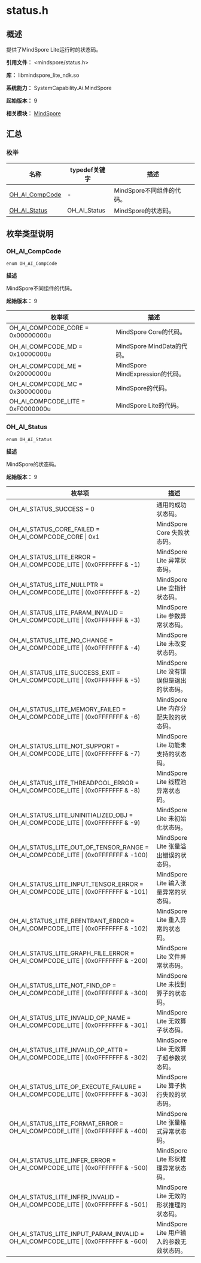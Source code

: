 # status.h
<!--Kit_MindSpore Lite Kit--><!--System_AI-->

## 概述

提供了MindSpore Lite运行时的状态码。

**引用文件：** <mindspore/status.h>

**库：** libmindspore_lite_ndk.so

**系统能力：** SystemCapability.Ai.MindSpore

**起始版本：** 9

**相关模块：** [MindSpore](capi-mindspore.md)

## 汇总

### 枚举

| 名称                                | typedef关键字 | 描述            |
|-----------------------------------|---|---------------|
| [OH_AI_CompCode](#oh_ai_compcode) | - | MindSpore不同组件的代码。              |
| [OH_AI_Status](#oh_ai_status)     | OH_AI_Status  | MindSpore的状态码。 |


## 枚举类型说明

### OH_AI_CompCode

```
enum OH_AI_CompCode
```

**描述**

MindSpore不同组件的代码。

**起始版本：** 9

| 枚举项                               | 描述                    |
|-----------------------------------|-----------------------|
| OH_AI_COMPCODE_CORE = 0x00000000u | MindSpore Core的代码。 |
| OH_AI_COMPCODE_MD = 0x10000000u   | MindSpore MindData的代码。 |
| OH_AI_COMPCODE_ME = 0x20000000u   | MindSpore MindExpression的代码。 |
| OH_AI_COMPCODE_MC = 0x30000000u   | MindSpore的代码。 |
| OH_AI_COMPCODE_LITE = 0xF0000000u | MindSpore Lite的代码。    |


### OH_AI_Status

```
enum OH_AI_Status
```

**描述**

MindSpore的状态码。

**起始版本：** 9

| 枚举项                                                                                | 描述                           |
|------------------------------------------------------------------------------------|------------------------------|
| OH_AI_STATUS_SUCCESS = 0                                                           | 通用的成功状态码。                    |
| OH_AI_STATUS_CORE_FAILED = OH_AI_COMPCODE_CORE \| 0x1                              | MindSpore Core 失败状态码。        |
| OH_AI_STATUS_LITE_ERROR = OH_AI_COMPCODE_LITE \| (0x0FFFFFFF & -1)                 | MindSpore Lite 异常状态码。        |
| OH_AI_STATUS_LITE_NULLPTR = OH_AI_COMPCODE_LITE \| (0x0FFFFFFF & -2)               | MindSpore Lite 空指针状态码。       |
| OH_AI_STATUS_LITE_PARAM_INVALID = OH_AI_COMPCODE_LITE \| (0x0FFFFFFF & -3)         | MindSpore Lite 参数异常状态码。      |
| OH_AI_STATUS_LITE_NO_CHANGE = OH_AI_COMPCODE_LITE \| (0x0FFFFFFF & -4)             | MindSpore Lite 未改变状态码。       |
| OH_AI_STATUS_LITE_SUCCESS_EXIT = OH_AI_COMPCODE_LITE \| (0x0FFFFFFF & -5)          | MindSpore Lite 没有错误但是退出的状态码。 |
| OH_AI_STATUS_LITE_MEMORY_FAILED = OH_AI_COMPCODE_LITE \| (0x0FFFFFFF & -6)         | MindSpore Lite 内存分配失败的状态码。   |
| OH_AI_STATUS_LITE_NOT_SUPPORT = OH_AI_COMPCODE_LITE \| (0x0FFFFFFF & -7)           | MindSpore Lite 功能未支持的状态码。    |
| OH_AI_STATUS_LITE_THREADPOOL_ERROR = OH_AI_COMPCODE_LITE \| (0x0FFFFFFF & -8)      | MindSpore Lite 线程池异常状态码。     |
| OH_AI_STATUS_LITE_UNINITIALIZED_OBJ = OH_AI_COMPCODE_LITE \| (0x0FFFFFFF & -9)     | MindSpore Lite 未初始化状态码。      |
| OH_AI_STATUS_LITE_OUT_OF_TENSOR_RANGE = OH_AI_COMPCODE_LITE \| (0x0FFFFFFF & -100) | MindSpore Lite 张量溢出错误的状态码。   |
| OH_AI_STATUS_LITE_INPUT_TENSOR_ERROR = OH_AI_COMPCODE_LITE \| (0x0FFFFFFF & -101)  | MindSpore Lite 输入张量异常的状态码。   |
| OH_AI_STATUS_LITE_REENTRANT_ERROR = OH_AI_COMPCODE_LITE \| (0x0FFFFFFF & -102)     | MindSpore Lite 重入异常的状态码。     |
| OH_AI_STATUS_LITE_GRAPH_FILE_ERROR = OH_AI_COMPCODE_LITE \| (0x0FFFFFFF & -200)    | MindSpore Lite 文件异常状态码。      |
| OH_AI_STATUS_LITE_NOT_FIND_OP = OH_AI_COMPCODE_LITE \| (0x0FFFFFFF & -300)         | MindSpore Lite 未找到算子的状态码。    |
| OH_AI_STATUS_LITE_INVALID_OP_NAME = OH_AI_COMPCODE_LITE \| (0x0FFFFFFF & -301)     | MindSpore Lite 无效算子状态码。      |
| OH_AI_STATUS_LITE_INVALID_OP_ATTR = OH_AI_COMPCODE_LITE \| (0x0FFFFFFF & -302)     | MindSpore Lite 无效算子超参数状态码。   |
| OH_AI_STATUS_LITE_OP_EXECUTE_FAILURE = OH_AI_COMPCODE_LITE \| (0x0FFFFFFF & -303)  | MindSpore Lite 算子执行失败的状态码。   |
| OH_AI_STATUS_LITE_FORMAT_ERROR = OH_AI_COMPCODE_LITE \| (0x0FFFFFFF & -400)        | MindSpore Lite 张量格式异常状态码。    |
| OH_AI_STATUS_LITE_INFER_ERROR = OH_AI_COMPCODE_LITE \| (0x0FFFFFFF & -500)         | MindSpore Lite 形状推理异常状态码。    |
| OH_AI_STATUS_LITE_INFER_INVALID = OH_AI_COMPCODE_LITE \| (0x0FFFFFFF & -501)       | MindSpore Lite 无效的形状推理的状态码。  |
| OH_AI_STATUS_LITE_INPUT_PARAM_INVALID = OH_AI_COMPCODE_LITE \| (0x0FFFFFFF & -600) | MindSpore Lite 用户输入的参数无效状态码。 |